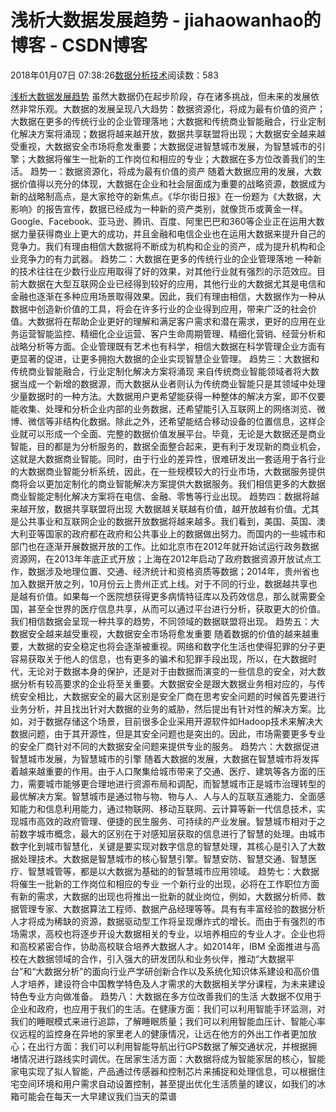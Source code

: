 
# 浅析大数据发展趋势 - jiahaowanhao的博客 - CSDN博客


2018年01月07日 07:38:26[数据分析技术](https://me.csdn.net/jiahaowanhao)阅读数：583


[浅析大数据发展趋势](http://cda.pinggu.org/view/24387.html)
虽然大数据仍在起步阶段，存在诸多挑战，但未来的发展依然非常乐观。大数据的发展呈现八大趋势：数据资源化，将成为最有价值的资产；大数据在更多的传统行业的企业管理落地；大数据和传统商业智能融合，行业定制化解决方案将涌现；数据将越来越开放，数据共享联盟将出现；大数据安全越来越受重视，大数据安全市场将愈发重要；大数据促进智慧城市发展，为智慧城市的引擎；大数据将催生一批新的工作岗位和相应的专业；大数据在多方位改善我们的生活。
趋势一：数据资源化，将成为最有价值的资产
随着大数据应用的发展，大数据价值得以充分的体现，大数据在企业和社会层面成为重要的战略资源，数据成为新的战略制高点，是大家抢夺的新焦点。《华尔街日报》在一份题为《大数据，大影响》的报告宣传，数据已经成为一种新的资产类别，就像货币或黄金一样。Google、Facebook、亚马逊、腾讯、百度、阿里巴巴和360等企业正在运用大数据力量获得商业上更大的成功，并且金融和电信企业也在运用大数据来提升自己的竞争力。我们有理由相信大数据将不断成为机构和企业的资产，成为提升机构和企业竞争力的有力武器。
趋势二：大数据在更多的传统行业的企业管理落地
一种新的技术往往在少数行业应用取得了好的效果，对其他行业就有强烈的示范效应。目前大数据在大型互联网企业已经得到较好的应用，其他行业的大数据尤其是电信和金融也逐渐在多种应用场景取得效果。因此，我们有理由相信，大数据作为一种从数据中创造新价值的工具，将会在许多行业的企业得到应用，带来广泛的社会价值。大数据将在帮助企业更好的理解和满足客户需求和潜在需求，更好的应用在业务运营智能监控、精细化企业运营、客户生命周期管理、精细化营销、经营分析和战略分析等方面。企业管理既有艺术也有科学，相信大数据在科学管理企业方面有更显著的促进，让更多拥抱大数据的企业实现智慧企业管理。
趋势三：大数据和传统商业智能融合，行业定制化解决方案将涌现
来自传统商业智能领域者将大数据当成一个新增的数据源，而大数据从业者则认为传统商业智能只是其领域中处理少量数据时的一种方法。大数据用户更希望能获得一种整体的解决方案，即不仅要能收集、处理和分析企业内部的业务数据，还希望能引入互联网上的网络浏览、微博、微信等非结构化数据。除此之外，还希望能结合移动设备的位置信息，这样企业就可以形成一个全面、完整的数据价值发展平台。毕竟，无论是大数据还是商业智能，目的都是为分析服务的，数据全面整合起来，更有利于发现新的商业机会，这就是大数据商业智能。同时，由于行业的差异性，很难研发出一套适用于各行业的大数据商业智能分析系统，因此，在一些规模较大的行业市场，大数据服务提供商将会以更加定制化的商业智能解决方案提供大数据服务。我们相信更多的大数据商业智能定制化解决方案将在电信、金融、零售等行业出现。
趋势四：数据将越来越开放，数据共享联盟将出现
大数据越关联越有价值，越开放越有价值。尤其是公共事业和互联网企业的数据开放数据将越来越多。我们看到，美国、英国、澳大利亚等国家的政府都在政府和公共事业上的数据做出努力。而国内的一些城市和部门也在逐渐开展数据开放的工作。比如北京市在2012年就开始试运行政务数据资源网，在2013年年底正式开放；上海在2012年启动了政府数据资源开放试点工作，数据涉及地理位置、交通、经济统计和资格资质等数据；2014年，贵州省也加入数据开放之列，10月份云上贵州正式上线。对于不同的行业，数据越共享也是越有价值。如果每一个医院想获得更多病情特征库以及药效信息，那么就需要全国，甚至全世界的医疗信息共享，从而可以通过平台进行分析，获取更大的价值。我们相信数据会呈现一种共享的趋势，不同领域的数据联盟将出现。
趋势五：大数据安全越来越受重视，大数据安全市场将愈发重要
随着数据的价值的越来越重要，大数据的安全稳定也将会逐渐被重视。网络和数字化生活也使得犯罪的分子更容易获取关于他人的信息，也有更多的骗术和犯罪手段出现，所以，在大数据时代，无论对于数据本身的保护，还是对于由数据而演变的一些信息的安全，对大数据分析有较高要求的企业将至关重要。大数据安全是跟大数据业务相对应的，与传统安全相比，大数据安全的最大区别是安全厂商在思考安全问题的时候首先要进行业务分析，并且找出针对大数据的业务的威胁，然后提出有针对性的解决方案。比如，对于数据存储这个场景，目前很多企业采用开源软件如Hadoop技术来解决大数据问题，由于其开源性，但是其安全问题也是突出的。因此，市场需要更多专业的安全厂商针对不同的大数据安全问题来提供专业的服务。
趋势六：大数据促进智慧城市发展，为智慧城市的引擎
随着大数据的发展，大数据在智慧城市将发挥着越来越重要的作用。由于人口聚集给城市带来了交通、医疗、建筑等各方面的压力，需要城市能够更合理地进行资源布局和调配，而智慧城市正是城市治理转型的最优解决方案。智慧城市是通过物与物、物与人、人与人的互联互通能力、全面感知能力和信息利用能力，通过物联网、移动互联网、云计算等新一代信息技术，实现城市高效的政府管理、便捷的民生服务、可持续的产业发展。智慧城市相对于之前数字城市概念，最大的区别在于对感知层获取的信息进行了智慧的处理。由城市数字化到城市智慧化，关键是要实现对数字信息的智慧处理，其核心是引入了大数据处理技术。大数据是智慧城市的核心智慧引擎。智慧安防、智慧交通、智慧医疗、智慧城管等，都是以大数据为基础的的智慧城市应用领域。
趋势七：大数据将催生一批新的工作岗位和相应的专业
一个新行业的出现，必将在工作职位方面有新的需求，大数据的出现也将推出一批新的就业岗位，例如，大数据分析师、数据管理专家、大数据算法工程师、数据产品经理等等。具有有丰富经验的数据分析人才将成为稀缺的资源，数据驱动型工作将呈现爆炸式的增长。而由于有强烈的市场需求，高校也将逐步开设大数据相关的专业，以培养相应的专业人才。企业也将和高校紧密合作，协助高校联合培养大数据人才。如2014年，IBM 全面推进与高校在大数据领域的合作，引入强大的研发团队和业务伙伴，推动“大数据平台”和“大数据分析”的面向行业产学研创新合作以及系统化知识体系建设和高价值人才培养，建设符合中国教学特色及人才需求的大数据相关学分课程，为未来建设特色专业方向做准备。
趋势八：大数据在多方位改善我们的生活
大数据不仅用于企业和政府，也应用于我们的生活。在健康方面：我们可以利用智能手环监测，对我们的睡眠模式来进行追踪，了解睡眠质量；我们可以利用智能血压计、智能心率仪远程的监控身在异地的家里老人的健康情况，让远在他方的外出工作者更加放心；在出行方面：我们可以利用智能导航出行GPS数据了解交通状况，并根据拥堵情况进行路线实时调优。在居家生活方面：大数据将成为智能家居的核心，智能家电实现了拟人智能，产品通过传感器和控制芯片来捕捉和处理信息，可以根据住宅空间环境和用户需求自动设置控制，甚至提出优化生活质量的建议，如我们的冰箱可能会在每天一大早建议我们当天的菜谱

